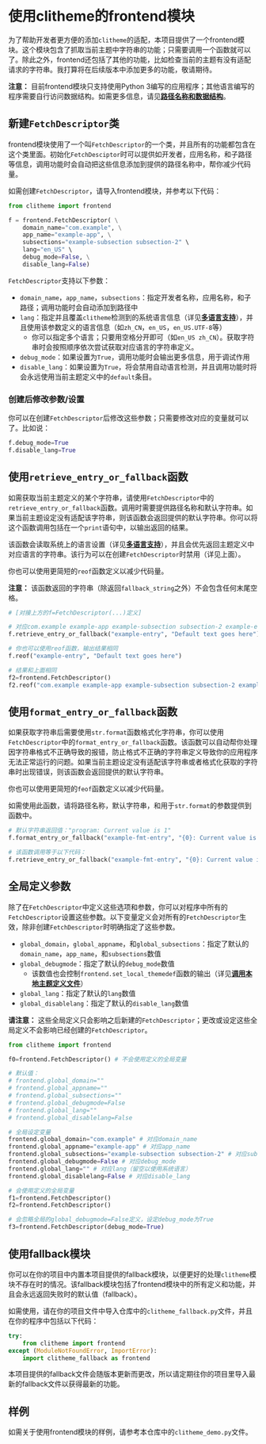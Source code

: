 # 使用clitheme的frontend模块

为了帮助开发者更方便的添加`clitheme`的适配，本项目提供了一个frontend模块。这个模块包含了抓取当前主题中字符串的功能；只需要调用一个函数就可以了。除此之外，frontend还包括了其他的功能，比如检查当前的主题有没有适配请求的字符串。我打算将在后续版本中添加更多的功能，敬请期待。

**注意：** 目前frontend模块只支持使用Python 3编写的应用程序；其他语言编写的程序需要自行访问数据结构。如需更多信息，请见[**路径名称和数据结构**](路径名称和数据结构.md)。

## 新建`FetchDescriptor`类

frontend模块使用了一个叫`FetchDescriptor`的一个类，并且所有的功能都包含在这个类里面。初始化`FetchDesciptor`时可以提供如开发者，应用名称，和子路径等信息，调用功能时会自动把这些信息添加到提供的路径名称中，帮你减少代码量。

如需创建`FetchDescriptor`，请导入frontend模块，并参考以下代码：

```py
from clitheme import frontend

f = frontend.FetchDescriptor( \
    domain_name="com.example", \
    app_name="example-app", \
    subsections="example-subsection subsection-2" \
    lang="en_US" \ 
    debug_mode=False, \
    disable_lang=False)
```

`FetchDescriptor`支持以下参数：

- `domain_name`，`app_name`，`subsections`：指定开发者名称，应用名称，和子路径；调用功能时会自动添加到路径中
- `lang`：指定并且覆盖`clitheme`检测到的系统语言信息（详见[**多语言支持**](../主题定义文件通用语法/多语言支持.md)），并且使用该参数定义的语言信息（如`zh_CN`，`en_US`，`en_US.UTF-8`等）
    - 你可以指定多个语言；只要用空格分开即可（如`en_US zh_CN`）。获取字符串时会按照顺序依次尝试获取对应语言的字符串定义。
- `debug_mode`：如果设置为`True`，调用功能时会输出更多信息，用于调试作用
- `disable_lang`：如果设置为`True`，将会禁用自动语言检测，并且调用功能时将会永远使用当前主题定义中的`default`条目。

### 创建后修改参数/设置

你可以在创建`FetchDescriptor`后修改这些参数；只需要修改对应的变量就可以了。比如说：

```py
f.debug_mode=True
f.disable_lang=True
```

## 使用`retrieve_entry_or_fallback`函数

如需获取当前主题定义的某个字符串，请使用`FetchDescriptor`中的`retrieve_entry_or_fallback`函数。调用时需要提供路径名称和默认字符串。如果当前主题设定没有适配该字符串，则该函数会返回提供的默认字符串。你可以将这个函数调用包括在一个`print`语句中，以输出返回的结果。

该函数会读取系统上的语言设置（详见[**多语言支持**](../主题定义文件通用语法/多语言支持.md)），并且会优先返回主题定义中对应语言的字符串。该行为可以在创建`FetchDescriptor`时禁用（详见上面）。

你也可以使用更简短的`reof`函数定义以减少代码量。

**注意：** 该函数返回的字符串（除返回`fallback_string`之外）不会包含任何末尾空格。

```py
# [对接上方的f=FetchDescriptor(...)定义]

# 对应com.example example-app example-subsection subsection-2 example-entry
f.retrieve_entry_or_fallback("example-entry", "Default text goes here")

# 你也可以使用reof函数，输出结果相同
f.reof("example-entry", "Default text goes here")

# 结果和上面相同
f2=frontend.FetchDescriptor()
f2.reof("com.example example-app example-subsection subsection-2 example-entry", "Default text goes here")
```

## 使用`format_entry_or_fallback`函数

如果获取字符串后需要使用`str.format`函数格式化字符串，你可以使用`FetchDescriptor`中的`format_entry_or_fallback`函数。该函数可以自动帮你处理因字符串格式不正确导致的报错，防止格式不正确的字符串定义导致你的应用程序无法正常运行的问题。如果当前主题设定没有适配该字符串或者格式化获取的字符串时出现错误，则该函数会返回提供的默认字符串。

你也可以使用更简短的`feof`函数定义以减少代码量。

如需使用此函数，请将路径名称，默认字符串，和用于`str.format`的参数提供到函数中。

```py
# 默认字符串返回值："program: Current value is 1"
f.format_entry_or_fallback("example-fmt-entry", "{0}: Current value is {value}", "program", value="1")

# 该函数调用等于以下代码：
f.retrieve_entry_or_fallback("example-fmt-entry", "{0}: Current value is {value}").format("program", value="1")
```

## 全局定义参数

除了在`FetchDescriptor`中定义这些选项和参数，你可以对程序中所有的`FetchDescriptor`设置这些参数。以下变量定义会对所有的`FetchDescriptor`生效，除非创建`FetchDescriptor`时明确指定了这些参数。

- `global_domain`，`global_appname`，和`global_subsections`：指定了默认的`domain_name`，`app_name`，和`subsections`数值
- `global_debugmode`：指定了默认的`debug_mode`数值
    - 该数值也会控制`frontend.set_local_themedef`函数的输出（详见[**调用本地主题定义文件**](调用本地主题定义文件.md)）
- `global_lang`：指定了默认的`lang`数值
- `global_disablelang`：指定了默认的`disable_lang`数值

**请注意：** 这些全局定义只会影响之后新建的`FetchDescriptor`；更改或设定这些全局定义不会影响已经创建的`FetchDescriptor`。

```py
from clitheme import frontend

f0=frontend.FetchDescriptor() # 不会使用定义的全局变量

# 默认值：
# frontend.global_domain=""
# frontend.global_appname=""
# frontend.global_subsections=""
# frontend.global_debugmode=False
# frontend.global_lang=""
# frontend.global_disablelang=False

# 全局设定变量
frontend.global_domain="com.example" # 对应domain_name
frontend.global_appname="example-app" # 对应app_name
frontend.global_subsections="example-subsection subsection-2" # 对应subsections
frontend.global_debugmode=False # 对应debug_mode
frontend.global_lang="" # 对应lang（留空以使用系统语言）
frontend.global_disablelang=False # 对应disable_lang

# 会使用定义的全局变量
f1=frontend.FetchDescriptor() 
f2=frontend.FetchDescriptor()

# 会忽略全局的global_debugmode=False定义，设定debug_mode为True
f3=frontend.FetchDescriptor(debug_mode=True) 
```

## 使用fallback模块

你可以在你的项目中内置本项目提供的fallback模块，以便更好的处理`clitheme`模块不存在时的情况。该fallback模块包括了frontend模块中的所有定义和功能，并且会永远返回失败时的默认值（fallback）。

如需使用，请在你的项目文件中导入仓库中的`clitheme_fallback.py`文件，并且在你的程序中包括以下代码：

```py
try:
    from clitheme import frontend
except (ModuleNotFoundError, ImportError):
    import clitheme_fallback as frontend
```
本项目提供的fallback文件会随版本更新而更改，所以请定期往你的项目里导入最新的fallback文件以获得最新的功能。

## 样例

如需关于使用frontend模块的样例，请参考本仓库中的`clitheme_demo.py`文件。